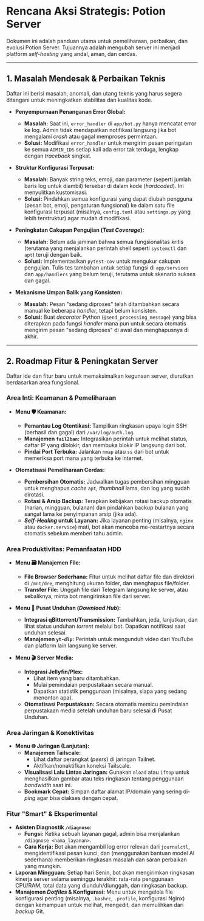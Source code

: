 # Rencana Aksi Strategis: Potion Server

Dokumen ini adalah panduan utama untuk pemeliharaan, perbaikan, dan evolusi Potion Server. Tujuannya adalah mengubah server ini menjadi platform *self-hosting* yang andal, aman, dan cerdas.

---

## 1. Masalah Mendesak & Perbaikan Teknis

Daftar ini berisi masalah, anomali, dan utang teknis yang harus segera ditangani untuk meningkatkan stabilitas dan kualitas kode.

*   **Penyempurnaan Penanganan Error Global:**
    *   **Masalah:** Saat ini, `error_handler` di `app/bot.py` hanya mencatat error ke log. Admin tidak mendapatkan notifikasi langsung jika bot mengalami *crash* atau gagal memproses permintaan.
    *   **Solusi:** Modifikasi `error_handler` untuk mengirim pesan peringatan ke semua `ADMIN_IDS` setiap kali ada error tak terduga, lengkap dengan *traceback* singkat.

*   **Struktur Konfigurasi Terpusat:**
    *   **Masalah:** Banyak string teks, emoji, dan parameter (seperti jumlah baris log untuk diambil) tersebar di dalam kode (*hardcoded*). Ini menyulitkan kustomisasi.
    *   **Solusi:** Pindahkan semua konfigurasi yang dapat diubah pengguna (pesan bot, emoji, pengaturan fungsional) ke dalam satu file konfigurasi terpusat (misalnya, `config.toml` atau `settings.py` yang lebih terstruktur) agar mudah dimodifikasi.

*   **Peningkatan Cakupan Pengujian (*Test Coverage*):**
    *   **Masalah:** Belum ada jaminan bahwa semua fungsionalitas kritis (terutama yang menjalankan perintah shell seperti `systemctl` dan `apt`) teruji dengan baik.
    *   **Solusi:** Implementasikan `pytest-cov` untuk mengukur cakupan pengujian. Tulis tes tambahan untuk setiap fungsi di `app/services` dan `app/handlers` yang belum teruji, terutama untuk skenario sukses dan gagal.

*   **Mekanisme Umpan Balik yang Konsisten:**
    *   **Masalah:** Pesan "sedang diproses" telah ditambahkan secara manual ke beberapa *handler*, tetapi belum konsisten.
    *   **Solusi:** Buat *decorator* Python (`@send_processing_message`) yang bisa diterapkan pada fungsi *handler* mana pun untuk secara otomatis mengirim pesan "sedang diproses" di awal dan menghapusnya di akhir.

---

## 2. Roadmap Fitur & Peningkatan Server

Daftar ide dan fitur baru untuk memaksimalkan kegunaan server, diurutkan berdasarkan area fungsional.

### Area Inti: Keamanan & Pemeliharaan

*   **Menu 🛡️ Keamanan:**
    *   **Pemantau Log Otentikasi:** Tampilkan ringkasan upaya login SSH (berhasil dan gagal) dari `/var/log/auth.log`.
    *   **Manajemen `fail2ban`:** Integrasikan perintah untuk melihat status, daftar IP yang diblokir, dan membuka blokir IP langsung dari bot.
    *   **Pindai Port Terbuka:** Jalankan `nmap` atau `ss` dari bot untuk memeriksa port mana yang terbuka ke internet.

*   **Otomatisasi Pemeliharaan Cerdas:**
    *   **Pembersihan Otomatis:** Jadwalkan tugas pembersihan mingguan untuk menghapus *cache* `apt`, *thumbnail* lama, dan log yang sudah dirotasi.
    *   **Rotasi & Arsip Backup:** Terapkan kebijakan rotasi backup otomatis (harian, mingguan, bulanan) dan pindahkan backup bulanan yang sangat lama ke penyimpanan arsip (jika ada).
    *   ***Self-Healing* untuk Layanan:** Jika layanan penting (misalnya, `nginx` atau `docker.service`) mati, bot akan mencoba me-restartnya secara otomatis sebelum memberi tahu admin.

### Area Produktivitas: Pemanfaatan HDD

*   **Menu 🗃️ Manajemen File:**
    *   **File Browser Sederhana:** Fitur untuk melihat daftar file dan direktori di `/mnt/dre`, menghitung ukuran folder, dan menghapus file/folder.
    *   **Transfer File:** Unggah file dari Telegram langsung ke server, atau sebaliknya, minta bot mengirimkan file dari server.

*   **Menu 🚀 Pusat Unduhan (*Download Hub*):**
    *   **Integrasi qBittorrent/Transmission:** Tambahkan, jeda, lanjutkan, dan lihat status unduhan *torrent* melalui bot. Dapatkan notifikasi saat unduhan selesai.
    *   **Manajemen `yt-dlp`:** Perintah untuk mengunduh video dari YouTube dan platform lain langsung ke server.

*   **Menu 🎬 Server Media:**
    *   **Integrasi Jellyfin/Plex:**
        *   Lihat item yang baru ditambahkan.
        *   Mulai pemindaian perpustakaan secara manual.
        *   Dapatkan statistik penggunaan (misalnya, siapa yang sedang menonton apa).
    *   **Otomatisasi Perpustakaan:** Secara otomatis memicu pemindaian perpustakaan media setelah unduhan baru selesai di Pusat Unduhan.

### Area Jaringan & Konektivitas

*   **Menu 🌐 Jaringan (Lanjutan):**
    *   **Manajemen Tailscale:**
        *   Lihat daftar perangkat (*peers*) di jaringan Tailnet.
        *   Aktifkan/nonaktifkan koneksi Tailscale.
    *   **Visualisasi Lalu Lintas Jaringan:** Gunakan `nload` atau `iftop` untuk menghasilkan gambar atau teks ringkasan tentang penggunaan *bandwidth* saat ini.
    *   **Bookmark Cepat:** Simpan daftar alamat IP/domain yang sering di-*ping* agar bisa diakses dengan cepat.

### Fitur "Smart" & Eksperimental

*   **Asisten Diagnostik `/diagnose`:**
    *   **Fungsi:** Ketika sebuah layanan gagal, admin bisa menjalankan `/diagnose <nama_layanan>`.
    *   **Cara Kerja:** Bot akan mengambil log error relevan dari `journalctl`, mengidentifikasi pesan kunci, dan (menggunakan bantuan model AI sederhana) memberikan ringkasan masalah dan saran perbaikan yang mungkin.
*   **Laporan Mingguan:** Setiap hari Senin, bot akan mengirimkan ringkasan kinerja server selama seminggu terakhir: rata-rata penggunaan CPU/RAM, total data yang diunduh/diunggah, dan ringkasan backup.
*   **Manajemen *Dotfiles* & Konfigurasi:** Menu untuk mengelola file konfigurasi penting (misalnya, `.bashrc`, `.profile`, konfigurasi Nginx) dengan kemampuan untuk melihat, mengedit, dan memulihkan dari *backup* Git.
